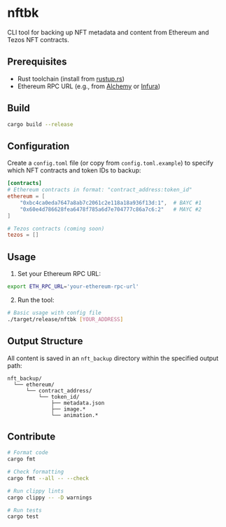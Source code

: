 # nftbk

CLI tool for backing up NFT metadata and content from Ethereum and Tezos NFT contracts.

## Prerequisites

- Rust toolchain (install from [rustup.rs](https://rustup.rs))
- Ethereum RPC URL (e.g., from [Alchemy](https://www.alchemy.com/) or [Infura](https://infura.io/))

## Build

```bash
cargo build --release
```

## Configuration

Create a `config.toml` file (or copy from `config.toml.example`) to specify which NFT contracts and token IDs to backup:

```toml
[contracts]
# Ethereum contracts in format: "contract_address:token_id"
ethereum = [
    "0xbc4ca0eda7647a8ab7c2061c2e118a18a936f13d:1",  # BAYC #1
    "0x60e4d786628fea6478f785a6d7e704777c86a7c6:2"   # MAYC #2
]

# Tezos contracts (coming soon)
tezos = []
```

## Usage

1. Set your Ethereum RPC URL:
```bash
export ETH_RPC_URL='your-ethereum-rpc-url'
```

2. Run the tool:
```bash
# Basic usage with config file
./target/release/nftbk [YOUR_ADDRESS]
```

## Output Structure

All content is saved in an `nft_backup` directory within the specified output path:

```
nft_backup/
  └── ethereum/
      └── contract_address/
          └── token_id/
              ├── metadata.json
              ├── image.*
              └── animation.*
```

## Contribute

```bash
# Format code
cargo fmt

# Check formatting
cargo fmt --all -- --check

# Run clippy lints
cargo clippy -- -D warnings

# Run tests
cargo test
```
